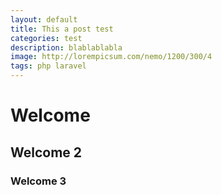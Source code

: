```yaml
---
layout: default
title: This a post test
categories: test
description: blablablabla
image: http://lorempicsum.com/nemo/1200/300/4
tags: php laravel
---
```


# Welcome

## Welcome 2

### Welcome 3